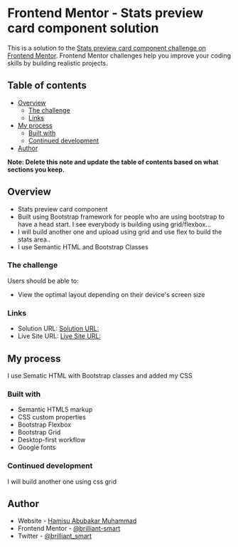 # Frontend Mentor - Stats preview card component solution

This is a solution to the [Stats preview card component challenge on Frontend Mentor](https://www.frontendmentor.io/challenges/stats-preview-card-component-8JqbgoU62). Frontend Mentor challenges help you improve your coding skills by building realistic projects.

## Table of contents

- [Overview](#overview)
  - [The challenge](#the-challenge)
  - [Links](#links)
- [My process](#my-process)
  - [Built with](#built-with)
  - [Continued development](#continued-development)
- [Author](#author)

**Note: Delete this note and update the table of contents based on what sections you keep.**

## Overview

- Stats preview card component
- Built using Bootstrap framework for people who are using bootstrap to have a head start. I see everybody is building using grid/flexbox...
- I will build another one and upload using grid and use flex to build the stats area..
- I use Semantic HTML and Bootstrap Classes

### The challenge

Users should be able to:

- View the optimal layout depending on their device's screen size

### Links

- Solution URL: [Solution URL:](https://github.com/brilliant-smart/Stats-preview-card-component.git)
- Live Site URL: [Live Site URL:]([https://your-live-site-url.com](https://brilliant-smart.github.io/Stats-preview-card-component/))

## My process

I use Sematic HTML with Bootstrap classes and added my CSS

### Built with

- Semantic HTML5 markup
- CSS custom properties
- Bootstrap Flexbox
- Bootstrap Grid
- Desktop-first workflow
- Google fonts

### Continued development

I will build another one using css grid

## Author

- Website - [Hamisu Abubakar Muhammad](https://www.your-site.com)
- Frontend Mentor - [@brilliant-smart](https://www.frontendmentor.io/profile/yourusername)
- Twitter - [@brilliant_smart](https://twitter.com/brilliant_smart)
